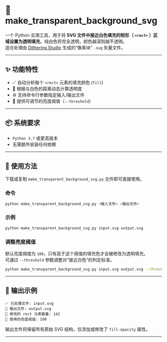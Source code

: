 # 🧩 make_transparent_background_svg

一个 Python 实用工具，用于将 **SVG 文件中接近白色填充的矩形（ `<rect>` ）区域设置为透明填充**。纯白色将完全透明，颜色越深则越不透明。  
适合处理由 [Dithering Studio](ditheringstudio.com) 生成的“像素块” `.svg` 矢量文件。

---

## ✨ 功能特性

- ✅ 自动分析每个 `<rect>` 元素的填充颜色 (`fill`)
- 🎨 根据与白色的距离动态计算透明度
- ⚙️ 支持命令行参数指定输入/输出文件
- 🔧 提供可调节的亮度阈值（`--threshold`）

---

## 📦 系统要求

- `Python 3.7` 或更高版本
- 无需额外安装任何依赖

---

## 🚀 使用方法
下载或复制 `make_transparent_background_svg.py` 文件即可直接使用。


### 命令

```bash  
python make_transparent_background_svg.py <输入文件> <输出文件>  
```

### 示例
```bash
python make_transparent_background_svg.py input.svg output.svg
```

### 调整亮度阈值
默认亮度阈值为 `180`，只有高于这个阈值的填充色才会被修改为透明填充。  
可通过 `--threshold` 参数调整对“接近白色”的判定标准。
```bash
python make_transparent_background_svg.py input.svg output.svg --threshold 200
```

---
## 📄 输出示例

```text
✅ 已处理文件: input.svg
📄 输出文件: output.svg
🔹 修改的 rect 元素数量: 142
🔧 使用的亮度阈值: 190
```

输出文件将保留所有原始 SVG 结构，仅添加或修改了 `fill-opacity` 属性。

---